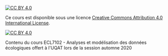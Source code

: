 [![CC BY 4.0][cc-by-shield]][cc-by]

Ce cours est disponible sous une licence [Creative Commons Attribution 4.0 International
License][cc-by].

[![CC BY 4.0][cc-by-image]][cc-by]

[cc-by]: http://creativecommons.org/licenses/by/4.0/
[cc-by-image]: https://i.creativecommons.org/l/by/4.0/88x31.png
[cc-by-shield]: https://img.shields.io/badge/License-CC%20BY%204.0-lightgrey.svg

Contenu du cours ECL7102 - Analyses et modélisation des données écologiques
offert à l'UQAT lors de la session automne 2020
